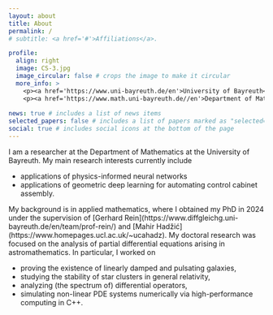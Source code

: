 ```yaml
---
layout: about
title: About
permalink: /
# subtitle: <a href='#'>Affiliations</a>.

profile:
  align: right
  image: CS-3.jpg
  image_circular: false # crops the image to make it circular
  more_info: >
    <p><a href='https://www.uni-bayreuth.de/en'>University of Bayreuth</a></p>
    <p><a href='https://www.math.uni-bayreuth.de//en'>Department of Mathematics</a></p>
    
news: true # includes a list of news items
selected_papers: false # includes a list of papers marked as "selected={true}"
social: true # includes social icons at the bottom of the page
---
```


I am a researcher at the Department of Mathematics at the University of Bayreuth. My main research interests currently include
<ul>
  <li>applications of physics-informed neural networks</li>
  <li>applications of geometric deep learning for automating control cabinet assembly.</li>
</ul>
My background is in applied mathematics, where I obtained my PhD in 2024 under the supervision of [Gerhard Rein](https://www.diffgleichg.uni-bayreuth.de/en/team/prof-rein/) and [Mahir Hadžić](https://www.homepages.ucl.ac.uk/~ucahadz). My doctoral research was focused on the analysis of partial differential equations arising in astromathematics. In particular, I worked on
<ul>
  <li>proving the existence of linearly damped and pulsating galaxies,</li>
  <li>studying the stability of star clusters in general relativity,</li>
  <li>analyzing (the spectrum of) differential operators,</li>
  <li>simulating non-linear PDE systems numerically via high-performance computing in C++.</li>
</ul>
